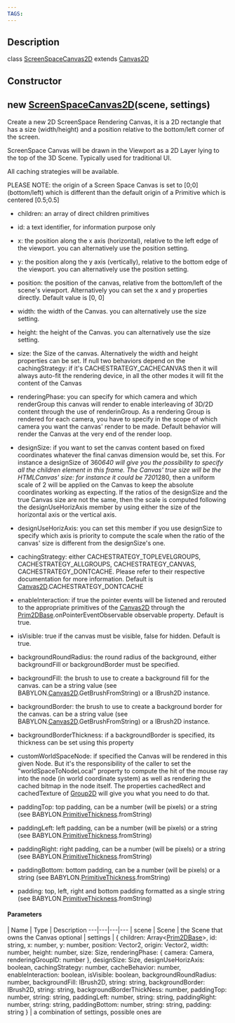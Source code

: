 ```yaml
---
TAGS:
---
```

## Description

class [ScreenSpaceCanvas2D](/classes/2.0/ScreenSpaceCanvas2D) extends [Canvas2D](/classes/2.0/Canvas2D)



## Constructor

## new [ScreenSpaceCanvas2D](/classes/2.0/ScreenSpaceCanvas2D)(scene, settings)

Create a new 2D ScreenSpace Rendering Canvas, it is a 2D rectangle that has a size (width/height) and a position relative to the bottom/left corner of the screen.

ScreenSpace Canvas will be drawn in the Viewport as a 2D Layer lying to the top of the 3D Scene. Typically used for traditional UI.

All caching strategies will be available.

PLEASE NOTE: the origin of a Screen Space Canvas is set to [0;0] (bottom/left) which is different than the default origin of a Primitive which is centered [0.5;0.5]

 - children: an array of direct children primitives

 - id: a text identifier, for information purpose only

 - x: the position along the x axis (horizontal), relative to the left edge of the viewport. you can alternatively use the position setting.

 - y: the position along the y axis (vertically), relative to the bottom edge of the viewport. you can alternatively use the position setting.

 - position: the position of the canvas, relative from the bottom/left of the scene's viewport. Alternatively you can set the x and y properties directly. Default value is [0, 0]

 - width: the width of the Canvas. you can alternatively use the size setting.

 - height: the height of the Canvas. you can alternatively use the size setting.

 - size: the Size of the canvas. Alternatively the width and height properties can be set. If null two behaviors depend on the cachingStrategy: if it's CACHESTRATEGY_CACHECANVAS then it will always auto-fit the rendering device, in all the other modes it will fit the content of the Canvas

 - renderingPhase: you can specify for which camera and which renderGroup this canvas will render to enable interleaving of 3D/2D content through the use of renderinGroup. As a rendering Group is rendered for each camera, you have to specify in the scope of which camera you want the canvas' render to be made. Default behavior will render the Canvas at the very end of the render loop.

 - designSize: if you want to set the canvas content based on fixed coordinates whatever the final canvas dimension would be, set this. For instance a designSize of 360*640 will give you the possibility to specify all the children element in this frame. The Canvas' true size will be the HTMLCanvas' size: for instance it could be 720*1280, then a uniform scale of 2 will be applied on the Canvas to keep the absolute coordinates working as expecting. If the ratios of the designSize and the true Canvas size are not the same, then the scale is computed following the designUseHorizAxis member by using either the size of the horizontal axis or the vertical axis.

 - designUseHorizAxis: you can set this member if you use designSize to specify which axis is priority to compute the scale when the ratio of the canvas' size is different from the designSize's one.

 - cachingStrategy: either CACHESTRATEGY_TOPLEVELGROUPS, CACHESTRATEGY_ALLGROUPS, CACHESTRATEGY_CANVAS, CACHESTRATEGY_DONTCACHE. Please refer to their respective documentation for more information. Default is [Canvas2D](/classes/2.0/Canvas2D).CACHESTRATEGY_DONTCACHE

 - enableInteraction: if true the pointer events will be listened and rerouted to the appropriate primitives of the [Canvas2D](/classes/2.0/Canvas2D) through the [Prim2DBase](/classes/2.0/Prim2DBase).onPointerEventObservable observable property. Default is true.

 - isVisible: true if the canvas must be visible, false for hidden. Default is true.

- backgroundRoundRadius: the round radius of the background, either backgroundFill or backgroundBorder must be specified.

- backgroundFill: the brush to use to create a background fill for the canvas. can be a string value (see BABYLON.[Canvas2D](/classes/2.0/Canvas2D).GetBrushFromString) or a IBrush2D instance.

- backgroundBorder: the brush to use to create a background border for the canvas. can be a string value (see BABYLON.[Canvas2D](/classes/2.0/Canvas2D).GetBrushFromString) or a IBrush2D instance.

- backgroundBorderThickness: if a backgroundBorder is specified, its thickness can be set using this property

- customWorldSpaceNode: if specified the Canvas will be rendered in this given Node. But it's the responsibility of the caller to set the "worldSpaceToNodeLocal" property to compute the hit of the mouse ray into the node (in world coordinate system) as well as rendering the cached bitmap in the node itself. The properties cachedRect and cachedTexture of [Group2D](/classes/2.0/Group2D) will give you what you need to do that.

- paddingTop: top padding, can be a number (will be pixels) or a string (see BABYLON.[PrimitiveThickness](/classes/2.0/PrimitiveThickness).fromString)

- paddingLeft: left padding, can be a number (will be pixels) or a string (see BABYLON.[PrimitiveThickness](/classes/2.0/PrimitiveThickness).fromString)

- paddingRight: right padding, can be a number (will be pixels) or a string (see BABYLON.[PrimitiveThickness](/classes/2.0/PrimitiveThickness).fromString)

- paddingBottom: bottom padding, can be a number (will be pixels) or a string (see BABYLON.[PrimitiveThickness](/classes/2.0/PrimitiveThickness).fromString)

- padding: top, left, right and bottom padding formatted as a single string (see BABYLON.[PrimitiveThickness](/classes/2.0/PrimitiveThickness).fromString)

#### Parameters
 | Name | Type | Description
---|---|---|---
 | scene | Scene |  the Scene that owns the Canvas
optional | settings | { children: Array&lt;[Prim2DBase](/classes/2.0/Prim2DBase)&gt;,  id: string,  x: number,  y: number,  position: Vector2,  origin: Vector2,  width: number,  height: number,  size: Size,  renderingPhase: { camera: Camera,  renderingGroupID: number },  designSize: Size,  designUseHorizAxis: boolean,  cachingStrategy: number,  cacheBehavior: number,  enableInteraction: boolean,  isVisible: boolean,  backgroundRoundRadius: number,  backgroundFill: IBrush2D,  string: string,  backgroundBorder: IBrush2D,  string: string,  backgroundBorderThickNess: number,  paddingTop: number,  string: string,  paddingLeft: number,  string: string,  paddingRight: number,  string: string,  paddingBottom: number,  string: string,  padding: string } |  a combination of settings, possible ones are
